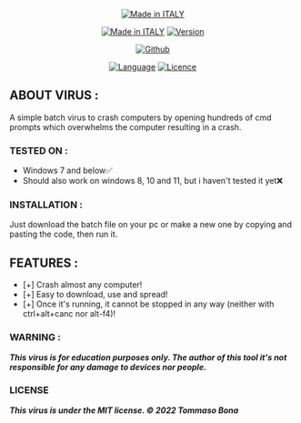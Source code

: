 <p align="center">
<a href="https://bit.ly/3bgtjYk"><img title="Made in ITALY" src="https://img.shields.io/badge/MADE%20IN-ITALY-SCRIPT?colorA=%23ff8100&colorB=%23017e40&colorC=%23ff0000&style=for-the-badge"></a>
</p>
<p align="center">
<a href="https://bit.ly/3bgtjYk"><img title="Made in ITALY" src="https://img.shields.io/badge/Virus-BlackWidow-green.svg"></a>
<a href="https://bit.ly/3bgtjYk"><img title="Version" src="https://img.shields.io/badge/Version-1-green.svg?style=flat-square"></a>
</p>
<p align="center">
<a href="https://github.com/ParzivalHack"><img title="Github" src="https://img.shields.io/badge/ParzivalHack-brightgreen?style=for-the-badge&logo=github"></a>
</p>
<p align="center">
<a href="https://github.com/noob-hackers"><img title="Language" src="https://img.shields.io/badge/Made%20with-Batch-1f425f.svg?v=103"></a>
<a href="https://github.com/noob-hackers"><img title="Licence" src="https://img.shields.io/badge/License-MIT-blue.svg"></a>
</p>



## ABOUT VIRUS :

A simple batch virus to crash computers by opening hundreds of cmd prompts which overwhelms the computer resulting in a crash.

### TESTED ON :

* Windows 7 and below✅
* Should also work on windows 8, 10 and 11, but i haven't tested it yet❌

### INSTALLATION :

Just download the batch file on your pc or make a new one by copying and pasting the code, then run it.

## FEATURES :

* [+] Crash almost any computer!
* [+] Easy to download, use and spread!
* [+] Once it's running, it cannot be stopped in any way (neither with ctrl+alt+canc nor alt-f4)!

### WARNING : 

***This virus is for education purposes only. The author of this tool it's not responsible for any damage to devices nor people.***

### LICENSE

***This virus is under the MIT license. © 2022 Tommaso Bona***

